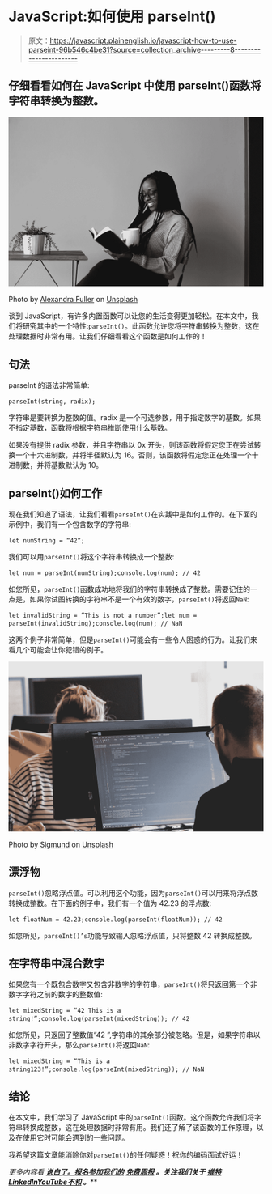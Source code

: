 # JavaScript:如何使用 parseInt()

> 原文：<https://javascript.plainenglish.io/javascript-how-to-use-parseint-96b546c4be31?source=collection_archive---------8----------------------->

## 仔细看看如何在 JavaScript 中使用 parseInt()函数将字符串转换为整数。

![](img/c8caeb76859c2ca26c7af590c213d2b9.png)

Photo by [Alexandra Fuller](https://unsplash.com/@alexandrajf?utm_source=medium&utm_medium=referral) on [Unsplash](https://unsplash.com?utm_source=medium&utm_medium=referral)

谈到 JavaScript，有许多内置函数可以让您的生活变得更加轻松。在本文中，我们将研究其中的一个特性:`parseInt()`。此函数允许您将字符串转换为整数，这在处理数据时非常有用。让我们仔细看看这个函数是如何工作的！

## 句法

parseInt 的语法非常简单:

```
parseInt(string, radix);
```

字符串是要转换为整数的值。radix 是一个可选参数，用于指定数字的基数。如果不指定基数，函数将根据字符串推断使用什么基数。

如果没有提供 radix 参数，并且字符串以 0x 开头，则该函数将假定您正在尝试转换一个十六进制数，并将半径默认为 16。否则，该函数将假定您正在处理一个十进制数，并将基数默认为 10。

## parseInt()如何工作

现在我们知道了语法，让我们看看`parseInt()`在实践中是如何工作的。在下面的示例中，我们有一个包含数字的字符串:

```
let numString = “42”;
```

我们可以用`parseInt()`将这个字符串转换成一个整数:

```
let num = parseInt(numString);console.log(num); // 42
```

如您所见，`parseInt()`函数成功地将我们的字符串转换成了整数。需要记住的一点是，如果你试图转换的字符串不是一个有效的数字，`parseInt()`将返回`NaN`:

```
let invalidString = “This is not a number”;let num = parseInt(invalidString);console.log(num); // NaN
```

这两个例子非常简单，但是`parseInt()`可能会有一些令人困惑的行为。让我们来看几个可能会让你犯错的例子。

![](img/4ceec43ac2507b881c2277b76caeb668.png)

Photo by [Sigmund](https://unsplash.com/@sigmund?utm_source=medium&utm_medium=referral) on [Unsplash](https://unsplash.com?utm_source=medium&utm_medium=referral)

## 漂浮物

`parseInt()`忽略浮点值。可以利用这个功能，因为`parseInt()`可以用来将浮点数转换成整数。在下面的例子中，我们有一个值为 42.23 的浮点数:

```
let floatNum = 42.23;console.log(parseInt(floatNum)); // 42
```

如您所见，`parseInt()’s`功能导致输入忽略浮点值，只将整数 42 转换成整数。

## 在字符串中混合数字

如果您有一个既包含数字又包含非数字的字符串，`parseInt()`将只返回第一个非数字字符之前的数字的整数值:

```
let mixedString = “42 This is a string!”;console.log(parseInt(mixedString)); // 42
```

如您所见，只返回了整数值“42 ”,字符串的其余部分被忽略。但是，如果字符串以非数字字符开头，那么`parseInt()`将返回`NaN`:

```
let mixedString = “This is a string123!”;console.log(parseInt(mixedString)); // NaN
```

## 结论

在本文中，我们学习了 JavaScript 中的`parseInt()`函数。这个函数允许我们将字符串转换成整数，这在处理数据时非常有用。我们还了解了该函数的工作原理，以及在使用它时可能会遇到的一些问题。

我希望这篇文章能消除你对`parseInt()`的任何疑惑！祝你的编码面试好运！

*更多内容看* [***说白了。报名参加我们的***](https://plainenglish.io/) **[***免费周报***](http://newsletter.plainenglish.io/) *。关注我们关于* [***推特***](https://twitter.com/inPlainEngHQ)[***LinkedIn***](https://www.linkedin.com/company/inplainenglish/)*[***YouTube***](https://www.youtube.com/channel/UCtipWUghju290NWcn8jhyAw)*[***不和***](https://discord.gg/GtDtUAvyhW) *。*****